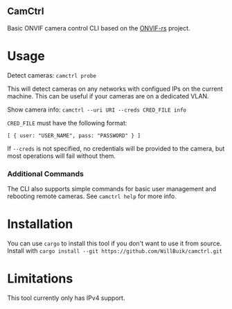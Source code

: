 CamCtrl
-------

Basic ONVIF camera control CLI based on the
[ONVIF-rs](https://github.com/lumeohq/onvif-rs) project.

Usage
=====

Detect cameras: `camctrl probe`

This will detect cameras on any networks with configued IPs on
the current machine. This can be useful if your cameras are
on a dedicated VLAN.

Show camera info: `camctrl --uri URI --creds CRED_FILE info`

`CRED_FILE` must have the following format:

`[
  {
    user: "USER_NAME",
    pass: "PASSWORD"
  }
]`

If `--creds` is not specified, no credentials will be provided
to the camera, but most operations will fail without them.

### Additional Commands

The CLI also supports simple commands for basic user management
and rebooting remote cameras. See `camctrl help` for more info.

Installation
============

You can use `cargo` to install this tool if you don't want to
use it from source. Install with
`cargo install --git https://github.com/WillBuik/camctrl.git`

Limitations
===========

This tool currently only has IPv4 support.
